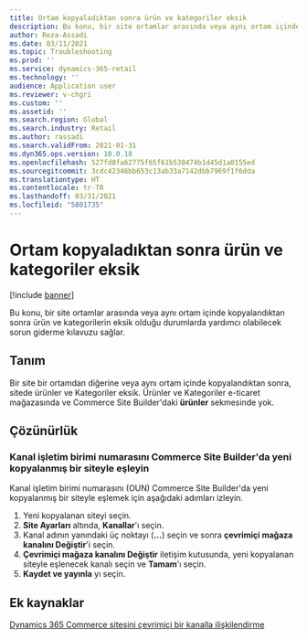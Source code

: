 ```yaml
---
title: Ortam kopyaladıktan sonra ürün ve kategoriler eksik
description: Bu konu, bir site ortamlar arasında veya aynı ortam içinde kopyalandıktan sonra ürün ve kategorilerin eksik olduğu durumlarda yardımcı olabilecek sorun giderme kılavuzu sağlar.
author: Reza-Assadi
ms.date: 03/11/2021
ms.topic: Troubleshooting
ms.prod: ''
ms.service: dynamics-365-retail
ms.technology: ''
audience: Application user
ms.reviewer: v-chgri
ms.custom: ''
ms.assetid: ''
ms.search.region: Global
ms.search.industry: Retail
ms.author: rassadi
ms.search.validFrom: 2021-01-31
ms.dyn365.ops.version: 10.0.18
ms.openlocfilehash: 527fd0fa62775f65f61b538474b1d45d1a0155ed
ms.sourcegitcommit: 3cdc42346bb653c13ab33a7142dbb7969f1f6dda
ms.translationtype: HT
ms.contentlocale: tr-TR
ms.lasthandoff: 03/31/2021
ms.locfileid: "5801735"
---
```

# <a name="products-and-categories-missing-after-environment-copy"></a>Ortam kopyaladıktan sonra ürün ve kategoriler eksik

[!include [banner](../../includes/banner.md)]

Bu konu, bir site ortamlar arasında veya aynı ortam içinde kopyalandıktan sonra ürün ve kategorilerin eksik olduğu durumlarda yardımcı olabilecek sorun giderme kılavuzu sağlar.

## <a name="description"></a>Tanım

Bir site bir ortamdan diğerine veya aynı ortam içinde kopyalandıktan sonra, sitede ürünler ve Kategoriler eksik. Ürünler ve Kategoriler e-ticaret mağazasında ve Commerce Site Builder'daki **ürünler** sekmesinde yok.

## <a name="resolution"></a>Çözünürlük

### <a name="map-the-channel-operating-unit-number-to-a-newly-copied-site-in-commerce-site-builder"></a>Kanal işletim birimi numarasını Commerce Site Builder'da yeni kopyalanmış bir siteyle eşleyin

Kanal işletim birimi numarasını (OUN) Commerce Site Builder'da yeni kopyalanmış bir siteyle eşlemek için aşağıdaki adımları izleyin.

1. Yeni kopyalanan siteyi seçin.
1. **Site Ayarları** altında, **Kanallar**'ı seçin.
1. Kanal adının yanındaki üç noktayı (**...**) seçin ve sonra **çevrimiçi mağaza kanalını Değiştir**'i seçin.
1. **Çevrimiçi mağaza kanalını Değiştir** iletişim kutusunda, yeni kopyalanan siteyle eşlenecek kanalı seçin ve **Tamam**'ı seçin.
1. **Kaydet ve yayınla** yı seçin.

## <a name="additional-resources"></a>Ek kaynaklar

[Dynamics 365 Commerce sitesini çevrimiçi bir kanalla ilişkilendirme](../associate-site-online-store.md)
